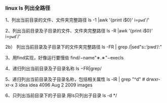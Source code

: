 ### linux ls 列出全路径

1、列出当前目录的文件、文件夹完整路径
   ls -1 |awk '{print i$0}' i=`pwd`'/'

2、列出当前目录及子目录的文件、文件夹完整路径
   ls -R |awk '{print i$0}' i=`pwd`'/'

2b） 列出当前目录及子目录下的文件夹完整路径
   ls -FR | grep /|sed"s::‘pwd‘/:"

3、用find实现，好像运行要慢些
   find/−name"∗.∗"−execls

4、递归列出当前目录及子目录名称
   ls −FR|grep/

5、递归列出当前目录及子目录名称，包括相关属性
    ls -lR | grep "^d"
    # drwxr-xr-x 3 idea idea  4096 Aug  2  2009 images

6、只列出当前目录下的子目录
    用ls只列出子目录
    ls -d */